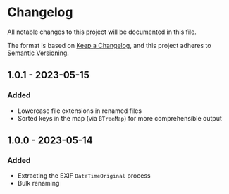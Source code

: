 # Changelog

All notable changes to this project will be documented in this file.

The format is based on [Keep a Changelog](https://keepachangelog.com/en/1.0.0/),
and this project adheres to [Semantic Versioning](https://semver.org/spec/v2.0.0.html).

## 1.0.1 - 2023-05-15

### Added

- Lowercase file extensions in renamed files
- Sorted keys in the map (via `BTreeMap`) for more comprehensible output

## 1.0.0 - 2023-05-14

### Added

- Extracting the EXIF `DateTimeOriginal` process
- Bulk renaming
